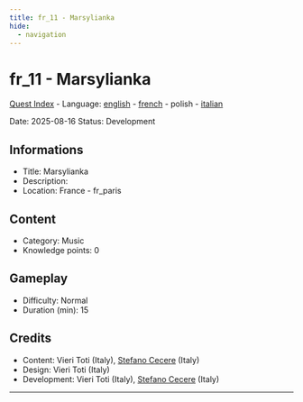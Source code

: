 ```yaml
---
title: fr_11 - Marsylianka
hide:
  - navigation
---
```


# fr_11 - Marsylianka
[Quest Index](./index.pl.md) - Language: [english](./fr_11.md) - [french](./fr_11.fr.md) - polish - [italian](./fr_11.it.md)

Date: 2025-08-16
Status: Development

## Informations

- Title: Marsylianka
- Description: 
- Location: France - fr_paris
## Content
- Category: Music
- Knowledge points: 0
## Gameplay
- Difficulty: Normal
- Duration (min): 15
## Credits
- Content: Vieri Toti (Italy), [Stefano Cecere](https://stefanocecere.com) (Italy)
- Design: Vieri Toti (Italy)
- Development: Vieri Toti (Italy), [Stefano Cecere](https://stefanocecere.com) (Italy)

---

